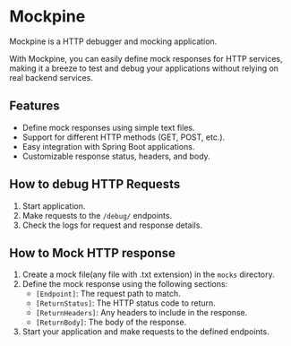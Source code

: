 # Mockpine
Mockpine is a HTTP debugger and mocking application. 

With Mockpine, you can easily define mock responses for HTTP services, making it a breeze to test and debug your applications without relying on real backend services.

## Features
- Define mock responses using simple text files.
- Support for different HTTP methods (GET, POST, etc.).
- Easy integration with Spring Boot applications.
- Customizable response status, headers, and body.

## How to debug HTTP Requests
1. Start application.
2. Make requests to the `/debug/` endpoints.
3. Check the logs for request and response details.

## How to Mock HTTP response
1. Create a mock file(any file with .txt extension) in the `mocks` directory.
2. Define the mock response using the following sections:
   - `[Endpoint]`: The request path to match.
   - `[ReturnStatus]`: The HTTP status code to return.
   - `[ReturnHeaders]`: Any headers to include in the response.
   - `[ReturnBody]`: The body of the response.
3. Start your application and make requests to the defined endpoints.